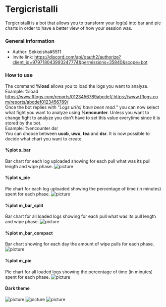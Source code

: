 # Tergicristalli
Tergicristalli is a bot that allows you to transform your log(s) into bar and pie charts in order to have a better view of how your session was.
### General information
- Author: Sekkeisha#5511
- Invite link: https://discord.com/api/oauth2/authorize?client_id=979718043993247774&permissions=35840&scope=bot
### How to use
The command **%load** allows you to load the logs you want to analyze.\
Example: %load https://www.fflogs.com/reports/0123456789abcdef/,https://www.fflogs.com/reports/abcdef0123456789/ \
Once the bot replies with "*Logs url(s) have been read.*" you can now select what fight you want to analyze using **%encounter**. Unless you want to change fight to analyze you don't have to set this value everytime since it is stored by the bot.\
Example: %encounter dsr \
You can choose between **ucob**, **uwu**, **tea** and **dsr**. It is now possible to decide what chart you want to create.

#### %plot s_bar
Bar chart for each log uploaded showing for each pull what was its pull length and wipe phase.
![picture](https://user-images.githubusercontent.com/106769040/175111327-47d8f46e-7841-45be-9edc-22de2628fcba.png)

#### %plot s_pie
Pie chart for each log uploaded showing the percentage of time (in minutes) spent for each phase.
![picture](https://user-images.githubusercontent.com/106769040/175111382-b91de90b-4cb3-42eb-b847-840120989bc4.png)

#### %plot m_bar_split
Bar chart for all loaded logs showing for each pull what was its pull length and wipe phase.
![picture](https://user-images.githubusercontent.com/106769040/175111450-fe488c1f-0bf8-4bea-ab62-3f6b232a2c4d.png)

#### %plot m_bar_compact
Bar chart showing for each day the amount of wipe pulls for each phase.
![picture](https://user-images.githubusercontent.com/106769040/175111493-b1b9750a-dcc3-4cde-965b-bfafc95ac032.png)

#### %plot m_pie
Pie chart for all loaded logs showing the percentage of time (in minutes) spent for each phase.
![picture](https://user-images.githubusercontent.com/106769040/175111541-ac4062a2-4b32-4cc3-a66e-cf0e0c9b3975.png)

#### Dark theme
![picture](https://user-images.githubusercontent.com/106769040/175111717-a3578aee-7227-499f-8b4e-b70f49646d4f.png)
![picture](https://user-images.githubusercontent.com/106769040/175111756-31dfbf17-89c7-4ce6-8884-e09c5c90c48c.png)
![picture](https://user-images.githubusercontent.com/106769040/175107620-8d22ede0-0c3d-4330-913e-50324c0a750a.png)
